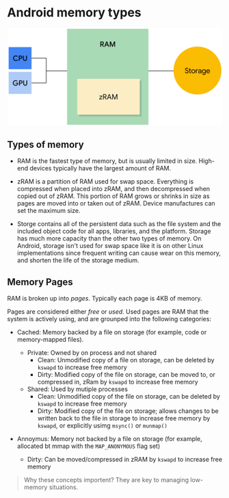# Android memory types

![Alt text](memory-types.svg)

## Types of memory

- RAM is the fastest type of memory, but is usually limited in size. High-end devices typically have the largest amount of RAM.

- zRAM is a partition of RAM used for swap space. Everything is compressed when placed into zRAM, and then decompressed when copied out of zRAM. This portion of RAM grows or shrinks in size as pages are moved into or taken out of zRAM. Device manufactures can set the maximum size.

- Storge contains all of the persistent data such as the file system and the included object code for all apps, libraries, and the platform. Storage has much more capacity than the other two types of memory. On Android, storage isn't used for swap space like it is on other Linux implementations since frequent writing can cause wear on this memory, and shorten the life of the storage medium.

## Memory Pages

RAM is broken up into *pages*. Typically each page is 4KB of memory.

Pages are considered either *free* or *used*. Used pages are RAM that the system is actively using, and are grounped into the following categories:

- Cached: Memory backed by a file on storage (for example, code or memory-mapped files).
  - Private: Owned by on process and not shared
    - Clean: Unmodified copy of a file on storage, can be deleted by `kswapd` to increase free memory
    - Dirty: Modified copy of the file on storage, can be moved to, or compressed in, zRam by `kswapd` to increase free memory
  - Shared: Used by mutiple processes
    - Clean: Unmodified copy of the file on storage, can be deleted by `kswapd` to increase free memory
    - Dirty: Modified copy of the file on storage; allows changes to be written back to the file in storage to increase free memory by `kswapd`, or explicitly usimg `msync()` or `munmap()`



- Annoymus: Memory not backed by a file on storage (for example, allocated bt mmap with the `MAP_ANONYMOUS` flag set)
  - Dirty: Can be moved/compressed in zRAM by `kswapd` to increase free memory

> Why these concepts importent? They are key to managing low-memory situations.